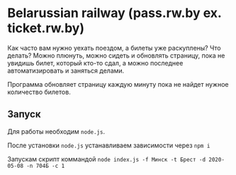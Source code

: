 # Belarussian railway (pass.rw.by ex. ticket.rw.by)
Как часто вам нужно уехать поездом, а билеты уже раскуплены?
Что делать? Можно плюнуть, можно сидеть и обновлять страницу, пока не увидишь
 билет, который кто-то сдал, а можно последнее автоматизировать и заняться делами.

Программа обновляет страницу каждую минуту пока не найдет нужное количество билетов.

## Запуск
Для работы необходим `node.js`.

После установки `node.js` устанавливаем зависимости через `npm i`

Запускам скрипт коммандой `node index.js -f Минск -t Брест -d 2020-05-08 -n 704Б -c 1`
